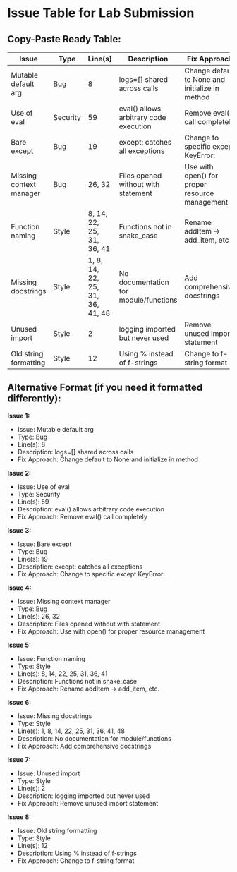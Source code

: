 # Issue Table for Lab Submission

## Copy-Paste Ready Table:

| Issue | Type | Line(s) | Description | Fix Approach |
|-------|------|---------|-------------|--------------|
| Mutable default arg | Bug | 8 | logs=[] shared across calls | Change default to None and initialize in method |
| Use of eval | Security | 59 | eval() allows arbitrary code execution | Remove eval() call completely |
| Bare except | Bug | 19 | except: catches all exceptions | Change to specific except KeyError: |
| Missing context manager | Bug | 26, 32 | Files opened without with statement | Use with open() for proper resource management |
| Function naming | Style | 8, 14, 22, 25, 31, 36, 41 | Functions not in snake_case | Rename addItem → add_item, etc. |
| Missing docstrings | Style | 1, 8, 14, 22, 25, 31, 36, 41, 48 | No documentation for module/functions | Add comprehensive docstrings |
| Unused import | Style | 2 | logging imported but never used | Remove unused import statement |
| Old string formatting | Style | 12 | Using % instead of f-strings | Change to f-string format |

## Alternative Format (if you need it formatted differently):

**Issue 1:**
- Issue: Mutable default arg
- Type: Bug  
- Line(s): 8
- Description: logs=[] shared across calls
- Fix Approach: Change default to None and initialize in method

**Issue 2:**
- Issue: Use of eval
- Type: Security
- Line(s): 59
- Description: eval() allows arbitrary code execution
- Fix Approach: Remove eval() call completely

**Issue 3:**
- Issue: Bare except
- Type: Bug
- Line(s): 19
- Description: except: catches all exceptions
- Fix Approach: Change to specific except KeyError:

**Issue 4:**
- Issue: Missing context manager
- Type: Bug
- Line(s): 26, 32
- Description: Files opened without with statement
- Fix Approach: Use with open() for proper resource management

**Issue 5:**
- Issue: Function naming
- Type: Style
- Line(s): 8, 14, 22, 25, 31, 36, 41
- Description: Functions not in snake_case
- Fix Approach: Rename addItem → add_item, etc.

**Issue 6:**
- Issue: Missing docstrings
- Type: Style
- Line(s): 1, 8, 14, 22, 25, 31, 36, 41, 48
- Description: No documentation for module/functions
- Fix Approach: Add comprehensive docstrings

**Issue 7:**
- Issue: Unused import
- Type: Style
- Line(s): 2
- Description: logging imported but never used
- Fix Approach: Remove unused import statement

**Issue 8:**
- Issue: Old string formatting
- Type: Style
- Line(s): 12
- Description: Using % instead of f-strings
- Fix Approach: Change to f-string format